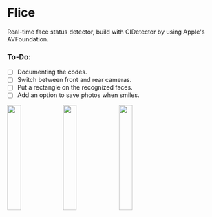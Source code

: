 # Flice
Real-time face status detector, build with CIDetector by using Apple's AVFoundation.

### To-Do:
- [ ] Documenting the codes.
- [ ] Switch between front and rear cameras.
- [ ] Put a rectangle on the recognized faces.
- [ ] Add an option to save photos when smiles.

<img src="Documents/1.PNG" align="center" width="25%"></img>
<img src="Documents/2.PNG" align="center" width="25%"></img>
<img src="Documents/3.PNG" align="center" width="25%"></img>
